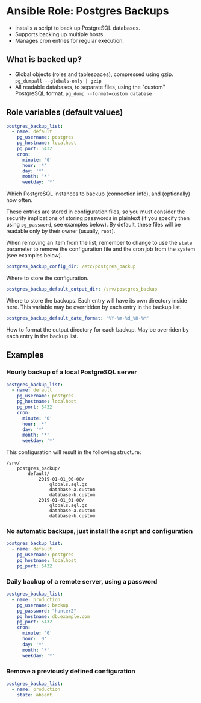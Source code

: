 # Ansible Role: Postgres Backups

- Installs a script to back up PostgreSQL databases.
- Supports backing up multiple hosts.
- Manages cron entries for regular execution.


## What is backed up?

- Global objects (roles and tablespaces), compressed using gzip. `pg_dumpall --globals-only | gzip`
- All readable databases, to separate files, using the "custom" PostgreSQL format. `pg_dump --format=custom database`


## Role variables (default values)

~~~yaml
postgres_backup_list:
  - name: default
    pg_username: postgres
    pg_hostname: localhost
    pg_port: 5432
    cron:
      minute: '0'
      hour: '*'
      day: '*'
      month: '*'
      weekday: '*'
~~~

Which PostgreSQL instances to backup (connection info), and (optionally) how
often.

These entries are stored in configuration files, so you must consider the
security implications of storing passwords in plaintext (if you specify then
using `pg_password`, see examples below). By default, these files will be
readable only by their owner (usually, `root`).

When removing an item from the list, remember to change to use the `state`
parameter to remove the configuration file and the cron job from the system
(see examples below).

~~~yaml
postgres_backup_config_dir: /etc/postgres_backup
~~~

Where to store the configuration.

~~~yaml
postgres_backup_default_output_dir: /srv/postgres_backup
~~~

Where to store the backups. Each entry will have its own directory inside
here. This variable may be overridden by each entry in the backup list.

~~~yaml
postgres_backup_default_date_format: "%Y-%m-%d_%H-%M"
~~~

How to format the output directory for each backup. May be overriden by each
entry in the backup list.

## Examples

### Hourly backup of a local PostgreSQL server

~~~yaml
postgres_backup_list:
  - name: default
    pg_username: postgres
    pg_hostname: localhost
    pg_port: 5432
    cron:
      minute: '0'
      hour: '*'
      day: '*'
      month: '*'
      weekday: '*'
~~~

This configuration will result in the following structure:

~~~
/srv/
	postgres_backup/
		default/
			2019-01-01_00-00/
				globals.sql.gz
				database-a.custom
				database-b.custom
			2019-01-01_01-00/
				globals.sql.gz
				database-a.custom
				database-b.custom
~~~

### No automatic backups, just install the script and configuration

~~~yaml
postgres_backup_list:
  - name: default
    pg_username: postgres
    pg_hostname: localhost
    pg_port: 5432
~~~

### Daily backup of a remote server, using a password

~~~yaml
postgres_backup_list:
  - name: production
    pg_username: backup
    pg_password: "hunter2"
    pg_hostname: db.example.com
    pg_port: 5432
    cron:
      minute: '0'
      hour: '0'
      day: '*'
      month: '*'
      weekday: '*'
~~~

### Remove a previously defined configuration

~~~yaml
postgres_backup_list:
  - name: production
  	state: absent
~~~
